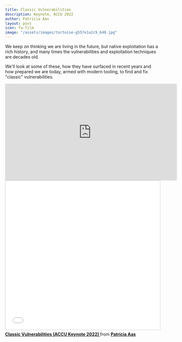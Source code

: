 ```yaml
---
title: Classic Vulnerabilities
description: Keynote, ACCU 2022
author: Patricia Aas
layout: post
icon: fa-film
image: "/assets/images/tortoise-g557e1a2c9_640.jpg"
---
```


We keep on thinking we are living in the future, but native exploitation has a rich history, and many times the
vulnerabilities and exploitation techniques are decades old.

We'll look at some of these, how they have surfaced in recent years and how prepared we are today, armed with modern
tooling, to find and fix "classic" vulnerabilities.

<iframe width="560" height="315" src="https://www.youtube-nocookie.com/embed/GhRZuBqKBT0" title="YouTube video player" frameborder="0" allow="accelerometer; autoplay; clipboard-write; encrypted-media; gyroscope; picture-in-picture" allowfullscreen>
</iframe>

<iframe src="//www.slideshare.net/slideshow/embed_code/key/rSC86NfTA77je0" width="595" height="485" frameborder="0" marginwidth="0" marginheight="0" scrolling="no" style="border:1px solid #CCC; border-width:1px; margin-bottom:5px; max-width: 100%;" allowfullscreen>
</iframe>
<div style="margin-bottom:5px">
<strong>
<a href="//www.slideshare.net/PatriciaAas/classic-vulnerabilities-accu-keynote-2022-251544384" title="Classic Vulnerabilities (ACCU Keynote 2022)" target="_blank">Classic Vulnerabilities (ACCU Keynote 2022)
</a>
</strong> from <strong><a href="//www.slideshare.net/PatriciaAas" target="_blank">Patricia Aas</a></strong>
</div>
